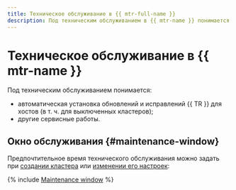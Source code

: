 ```yaml
---
title: Техническое обслуживание в {{ mtr-full-name }}
description: Под техническим обслуживанием в {{ mtr-name }} понимается автоматическая установка обновлений и исправлений для хостов (в т. ч. для выключенных кластеров), изменение класса хостов и размера хранилища и другие сервисные работы.
---
```


# Техническое обслуживание в {{ mtr-name }}

Под техническим обслуживанием понимается:

* автоматическая установка обновлений и исправлений {{ TR }} для хостов (в т. ч. для выключенных кластеров);
* другие сервисные работы.

## Окно обслуживания {#maintenance-window}

Предпочтительное время технического обслуживания можно задать при [создании кластера](../operations/cluster-create.md) или [изменении его настроек](../operations/cluster-update.md#change-additional-settings):

{% include [Maintenance window](../../_includes/mdb/maintenance-window.md) %}
